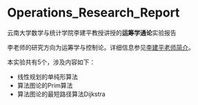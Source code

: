 # Operations_Research_Report

云南大学数学与统计学院李建平教授讲授的**运筹学通论**实验报告
	

李老师的研究方向为运筹学与控制论。详细信息参见[李建平老师简介](http://www.ms.ynu.edu.cn/info/1041/1142.htm)。

本实验共有5个，涉及内容如下：

- 线性规划的单纯形算法
- 算法图论的Prim算法
- 算法图论的最短路径算法Dijkstra
